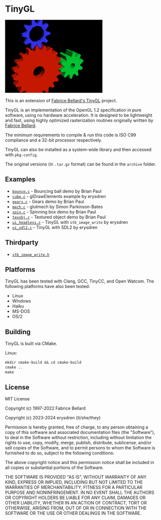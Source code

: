 # TinyGL

![a 3D render of multiple gears floating in empty space, one red, one blue, and one green.](.github/tgl_gears.png)

This is an extension of [Fabrice Bellard's TinyGL](https://bellard.org/TinyGL/) project.

TinyGL is an implementation of the OpenGL 1.2 specification in pure software, using no hardware acceleration. It is designed to be lightweight and fast, using highly optimized rasterization routines originally written by [Fabrice Bellard](https://bellard.org).

The minimum requirements to compile & run this code is ISO C99 compliance and a 32-bit processor respectively.

TinyGL can also be installed as a system-wide library and then accessed with `pkg-config`.

The original versions (in `.tar.gz` format) can be found in the `archive` folder.

## Examples

- [`bounce.c`](./examples/bounce.c) - Bouncing ball demo by Brian Paul
- [`cube.c`](./examples/cube.c) - glDrawElements example by erysdren
- [`gears.c`](./examples/gears.c) - Gears demo by Brian Paul
- [`mech.c`](./examples/mech.c) - glutmech by Simon Parkinson-Bates
- [`spin.c`](./examples/spin.c) - Spinning box demo by Brian Paul
- [`texobj.c`](./examples/texobj.c) - Textured object demo by Brian Paul
- [`ui_headless.c`](./examples/ui_headless.c) - TinyGL with `stb_image_write` by erysdren
- [`ui_sdl2.c`](./examples/ui_sdl2.c) - TinyGL with SDL2 by erysdren

## Thirdparty

- [`stb_image_write.h`](https://github.com/nothings/stb/)

## Platforms

TinyGL has been tested with Clang, GCC, TinyCC, and Open Watcom. The following platforms have also been tested:

- Linux
- Windows
- Haiku
- MS-DOS
- OS/2

## Building

TinyGL is built via CMake.

Linux:
```
mkdir cmake-build && cd cmake-build
cmake ..
make
```

## License

MIT License

Copyright (c) 1997-2022 Fabrice Bellard

Copyright (c) 2023-2024 erysdren (it/she/they)

Permission is hereby granted, free of charge, to any person obtaining a copy
of this software and associated documentation files (the "Software"), to deal
in the Software without restriction, including without limitation the rights
to use, copy, modify, merge, publish, distribute, sublicense, and/or sell
copies of the Software, and to permit persons to whom the Software is
furnished to do so, subject to the following conditions:

The above copyright notice and this permission notice shall be included in all
copies or substantial portions of the Software.

THE SOFTWARE IS PROVIDED "AS IS", WITHOUT WARRANTY OF ANY KIND, EXPRESS OR
IMPLIED, INCLUDING BUT NOT LIMITED TO THE WARRANTIES OF MERCHANTABILITY,
FITNESS FOR A PARTICULAR PURPOSE AND NONINFRINGEMENT. IN NO EVENT SHALL THE
AUTHORS OR COPYRIGHT HOLDERS BE LIABLE FOR ANY CLAIM, DAMAGES OR OTHER
LIABILITY, WHETHER IN AN ACTION OF CONTRACT, TORT OR OTHERWISE, ARISING FROM,
OUT OF OR IN CONNECTION WITH THE SOFTWARE OR THE USE OR OTHER DEALINGS IN THE
SOFTWARE.

